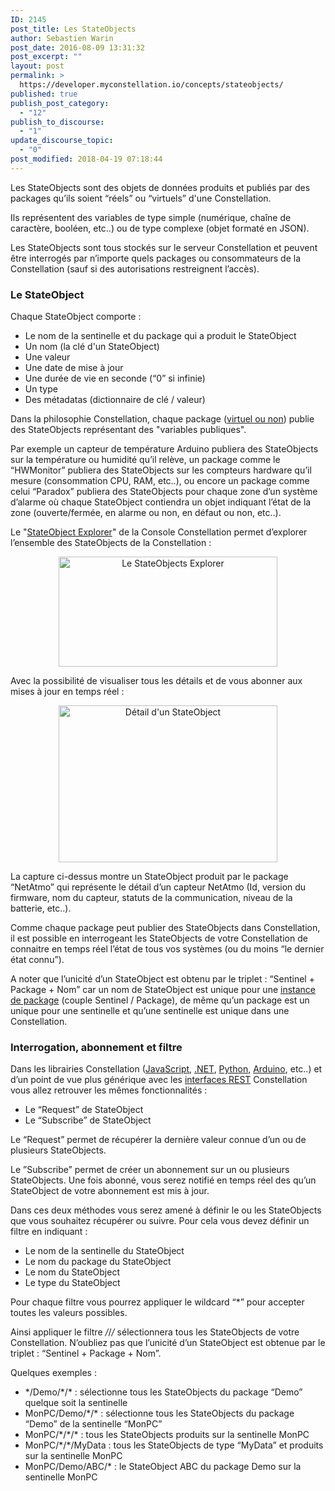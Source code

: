```yaml
---
ID: 2145
post_title: Les StateObjects
author: Sebastien Warin
post_date: 2016-08-09 13:31:32
post_excerpt: ""
layout: post
permalink: >
  https://developer.myconstellation.io/concepts/stateobjects/
published: true
publish_post_category:
  - "12"
publish_to_discourse:
  - "1"
update_discourse_topic:
  - "0"
post_modified: 2018-04-19 07:18:44
---
```

Les StateObjects sont des objets de données produits et publiés par des packages qu’ils soient “réels” ou “virtuels” d'une Constellation.

Ils représentent des variables de type simple (numérique, chaîne de caractère, booléen, etc..) ou de type complexe (objet formaté en JSON).

Les StateObjects sont tous stockés sur le serveur Constellation et peuvent être interrogés par n’importe quels packages ou consommateurs de la Constellation (sauf si des autorisations restreignent l’accès).
<h3>Le StateObject</h3>
Chaque StateObject comporte :
<ul>
 	<li>Le nom de la sentinelle et du package qui a produit le StateObject</li>
 	<li>Un nom (la clé d'un StateObject)</li>
 	<li>Une valeur</li>
 	<li>Une date de mise à jour</li>
 	<li>Une durée de vie en seconde (“0” si infinie)</li>
 	<li>Un type</li>
 	<li>Des métadatas (dictionnaire de clé / valeur)</li>
</ul>
Dans la philosophie Constellation, chaque package (<a href="/concepts/sentinels-packages-virtuels/">virtuel ou non</a>) publie des StateObjects représentant des "variables publiques".

Par exemple un capteur de température Arduino publiera des StateObjects sur la température ou humidité qu’il relève, un package comme le “HWMonitor” publiera des StateObjects sur les compteurs hardware qu’il mesure (consommation CPU, RAM, etc..), ou encore un package comme celui “Paradox” publiera des StateObjects pour chaque zone d’un système d’alarme où chaque StateObject contiendra un objet indiquant l’état de la zone (ouverte/fermée, en alarme ou non, en défaut ou non, etc..).

Le "<a href="/constellation-platform/constellation-console/stateobjects-explorer/">StateObject Explorer</a>" de la Console Constellation permet d’explorer l’ensemble des StateObjects de la Constellation :
<p align="center"><a href="https://developer.myconstellation.io/wp-content/uploads/2016/09/image-27.png"><img class="alignnone" title="Le StateObjects Explorer" src="https://developer.myconstellation.io/wp-content/uploads/2016/09/image_thumb-26.png" alt="Le StateObjects Explorer" width="350" height="176" border="0" /></a></p>
<p align="left">Avec la possibilité de visualiser tous les détails et de vous abonner aux mises à jour en temps réel :</p>
<p align="center"><a href="https://developer.myconstellation.io/wp-content/uploads/2016/09/image-28.png"><img class="alignnone" title="Détail d'un StateObject" src="https://developer.myconstellation.io/wp-content/uploads/2016/09/image_thumb-27.png" alt="Détail d'un StateObject" width="350" height="251" border="0" /></a></p>
<p style="text-align: left;" align="center">La capture ci-dessus montre un StateObject produit par le package “NetAtmo” qui représente le détail d’un capteur NetAtmo (Id, version du firmware, nom du capteur, statuts de la communication, niveau de la batterie, etc..).</p>
<p style="text-align: left;" align="center">Comme chaque package peut publier des StateObjects dans Constellation, il est possible en interrogeant les StateObjects de votre Constellation de connaitre en temps réel l’état de tous vos systèmes (ou du moins “le dernier état connu”).</p>
<p style="text-align: left;" align="center">A noter que l’unicité d’un StateObject est obtenu par le triplet : “Sentinel + Package + Nom” car un nom de StateObject est unique pour une <a href="/concepts/instance-package-versioning-et-resolution/#Sentinel_Package_Instance_de_package">instance de package</a> (couple Sentinel / Package), de même qu’un package est un unique pour une sentinelle et qu’une sentinelle est unique dans une Constellation.</p>

<h3>Interrogation, abonnement et filtre</h3>
Dans les librairies Constellation (<a href="/client-api/javascript-api/">JavaScript</a>, <a href="/client-api/net-package-api/">.NET</a>, <a href="/client-api/python-api/">Python</a>, <a href="/client-api/arduino-esp-api/">Arduino</a>, etc..) et d’un point de vue plus générique avec les <a href="/client-api/rest-api/">interfaces REST</a> Constellation vous allez retrouver les mêmes fonctionnalités :
<ul>
 	<li>Le “Request” de StateObject</li>
 	<li>Le “Subscribe” de StateObject</li>
</ul>
Le “Request” permet de récupérer la dernière valeur connue d’un ou de plusieurs StateObjects.

Le ”Subscribe” permet de créer un abonnement sur un ou plusieurs StateObjects. Une fois abonné, vous serez notifié en temps réel des qu’un StateObject de votre abonnement est mis à jour.

Dans ces deux méthodes vous serez amené à définir le ou les StateObjects que vous souhaitez récupérer ou suivre. Pour cela vous devez définir un filtre en indiquant :
<ul>
 	<li>Le nom de la sentinelle du StateObject</li>
 	<li>Le nom du package du StateObject</li>
 	<li>Le nom du StateObject</li>
 	<li>Le type du StateObject</li>
</ul>
Pour chaque filtre vous pourrez appliquer le wildcard “*” pour accepter toutes les valeurs possibles.

Ainsi appliquer le filtre */*/*/* sélectionnera tous les StateObjects de votre Constellation. N’oubliez pas que l’unicité d’un StateObject est obtenue par le triplet : “Sentinel + Package + Nom”.

Quelques exemples :
<ul>
 	<li>*/Demo/*/* : sélectionne tous les StateObjects du package “Demo” quelque soit la sentinelle</li>
 	<li>MonPC/Demo/*/* : sélectionne tous les StateObjects du package “Demo” de la sentinelle “MonPC”</li>
 	<li>MonPC/*/*/* : tous les StateObjects produits sur la sentinelle MonPC</li>
 	<li>MonPC/*/*/MyData : tous les StateObjects de type “MyData” et produits sur la sentinelle MonPC</li>
 	<li>MonPC/Demo/ABC/* : le StateObject ABC du package Demo sur la sentinelle MonPC</li>
</ul>